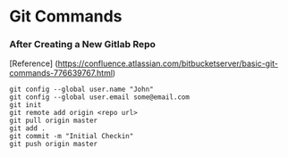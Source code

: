 
# Git Commands

### After Creating a New Gitlab Repo
[Reference] (https://confluence.atlassian.com/bitbucketserver/basic-git-commands-776639767.html)

```
git config --global user.name "John"
git config --global user.email some@email.com
git init
git remote add origin <repo url>
git pull origin master
git add .
git commit -m "Initial Checkin"
git push origin master
```


